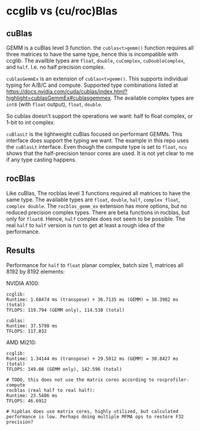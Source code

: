 # ccglib vs (cu/roc)Blas

## cuBlas
GEMM is a cuBlas level 3 function.
the `cublas<t>gemm()` function requires all three matrices to have the same type, hence this is incompatible with ccglib.
The availble types are `float`, `double`, `cuComplex`, `cuDoubleComplex`, and `half`. I.e. no half precision complex.

`cublasGemmEx` is an extension of `cublas<t>gemm()`. This supports individual typing for A/B/C and compute. Supported type combinations listed at https://docs.nvidia.com/cuda/cublas/index.html?highlight=cublasGemmEx#cublasgemmex. The available complex types are `int8` (with `float` output), `float`, `double`. 

So cublas doesn't support the operations we want: half to float complex, or 1-bit to int complex.

`cuBlasLt` is the lightweight cuBlas focused on performant GEMMs. This interface does support the typing we want. The example in this repo uses the `cuBlasLt` interface. Even though the compute type is set to `float`, `ncu` shows that the half-precision tensor cores are used. It is not yet clear to me if any type casting happens.

## rocBlas
Like cuBlas, The rocblas level 3 functions required all matrices to have the same type. The available types are `float`, `double`, `half`, `complex float`, `complex double`. 
The `rocblas_gemm_ex` extension has more options, but no reduced precision complex types. There are beta functions in rocblas, but only for `float8`. Hence, `half` complex does not seem to be possible. The real `half` to `half` version is run to get at least a rough idea of the performance. 

## Results
Performance for `half` to `float` planar complex, batch size 1, matrices all 8192 by 8192 elements:

NVIDIA A100:
```
ccglib:
Runtime: 1.68474 ms (transpose) + 36.7135 ms (GEMM) = 38.3982 ms (total)
TFLOPS: 119.794 (GEMM only), 114.538 (total)

cublas:
Runtime: 37.5798 ms
TFLOPS: 117.032
```

AMD MI210:
```
ccglib:
Runtime: 1.34144 ms (transpose) + 29.5012 ms (GEMM) = 30.8427 ms (total)
TFLOPS: 149.08 (GEMM only), 142.596 (total)

# TODO, this does not use the matrix cores according to rocprofiler-compute
rocblas (real half to real half):
Runtime: 23.5486 ms
TFLOPS: 46.6912

# hipblas does use matrix cores, highly utilized, but calculated performance is low. Perhaps doing multiple MFMA ops to restore F32 precision?
```
